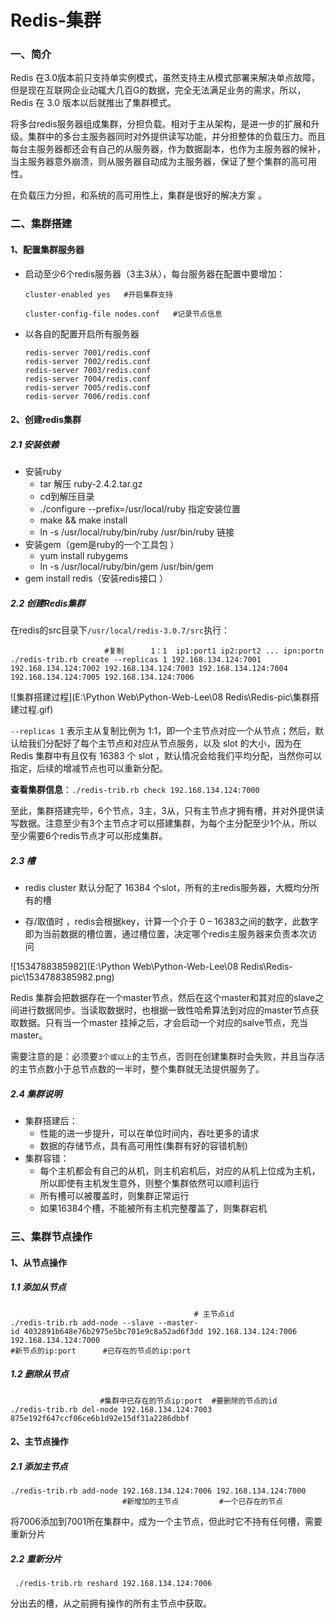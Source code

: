 # Redis-集群

### 一、简介

Redis 在3.0版本前只支持单实例模式，虽然支持主从模式部署来解决单点故障，但是现在互联网企业动辄大几百G的数据，完全无法满足业务的需求，所以，Redis 在 3.0 版本以后就推出了集群模式。 

将多台redis服务器组成集群，分担负载。相对于主从架构，是进一步的扩展和升级。集群中的多台主服务器同时对外提供读写功能，并分担整体的负载压力。而且每台主服务器都还会有自己的从服务器，作为数据副本，也作为主服务器的候补，当主服务器意外崩溃，则从服务器自动成为主服务器，保证了整个集群的高可用性。

在负载压力分担，和系统的高可用性上，集群是很好的解决方案 。



### 二、集群搭建

#### 1、配置集群服务器

- 启动至少6个redis服务器（3主3从），每台服务器在配置中要增加： 

  ```
  cluster-enabled yes   #开启集群支持
  
  cluster-config-file nodes.conf   #记录节点信息
  ```

- 以各自的配置开启所有服务器 

  ```
  redis-server 7001/redis.conf
  redis-server 7002/redis.conf
  redis-server 7003/redis.conf
  redis-server 7004/redis.conf
  redis-server 7005/redis.conf
  redis-server 7006/redis.conf
  ```

  

#### 2、创建redis集群

##### 2.1 安装依赖

- 安装ruby
  - tar 解压 ruby-2.4.2.tar.gz
  - cd到解压目录
  - ./configure --prefix=/usr/local/ruby   指定安装位置
  - make && make install
  - ln -s /usr/local/ruby/bin/ruby /usr/bin/ruby  链接
- 安装gem（gem是ruby的一个工具包 ） 
  - yum install rubygems
  - ln -s /usr/local/ruby/bin/gem /usr/bin/gem
- gem install redis（安装redis接口 ）



##### 2.2 创建Redis集群

在redis的src目录下`/usr/local/redis-3.0.7/src`执行：

```
					 #复制      1：1  ip1:port1 ip2:port2 ... ipn:portn   
./redis-trib.rb create --replicas 1 192.168.134.124:7001 192.168.134.124:7002 192.168.134.124:7003 192.168.134.124:7004 192.168.134.124:7005 192.168.134.124:7006 
```

![集群搭建过程](E:\Python Web\Python-Web-Lee\08 Redis\Redis-pic\集群搭建过程.gif)

`--replicas 1` 表示主从复制比例为 1:1，即一个主节点对应一个从节点；然后，默认给我们分配好了每个主节点和对应从节点服务，以及 slot 的大小，因为在 Redis 集群中有且仅有 16383 个 slot ，默认情况会给我们平均分配，当然你可以指定，后续的增减节点也可以重新分配。 

**查看集群信息**：`./redis-trib.rb check 192.168.134.124:7000 `   

至此，集群搭建完毕，6个节点，3主，3从，只有主节点才拥有槽，并对外提供读写数据。注意至少有3个主节点才可以搭建集群，为每个主分配至少1个从，所以至少需要6个redis节点才可以形成集群。



##### 2.3 槽

- redis cluster 默认分配了 16384 个slot，所有的主redis服务器，大概均分所有的槽 

- 存/取值时 ，redis会根据key，计算一个介于  0 – 16383之间的数字，此数字即为当前数据的槽位置，通过槽位置，决定哪个redis主服务器来负责本次访问

![1534788385982](E:\Python Web\Python-Web-Lee\08 Redis\Redis-pic\1534788385982.png)

Redis 集群会把数据存在一个master节点，然后在这个master和其对应的slave之间进行数据同步。当读取数据时，也根据一致性哈希算法到对应的master节点获取数据。只有当一个master 挂掉之后，才会启动一个对应的salve节点，充当master。

需要注意的是：必须要`3个或以上`的主节点，否则在创建集群时会失败，并且当存活的主节点数小于总节点数的一半时，整个集群就无法提供服务了。



##### 2.4 集群说明

- 集群搭建后：
  - 性能的进一步提升，可以在单位时间内，吞吐更多的请求
  - 数据的存储节点，具有高可用性(集群有好的容错机制)
- 集群容错：
  - 每个主机都会有自己的从机，则主机宕机后，对应的从机上位成为主机，所以即使有主机发生意外，则整个集群依然可以顺利运行
  - 所有槽可以被覆盖时，则集群正常运行
  - 如果16384个槽，不能被所有主机完整覆盖了，则集群宕机



### 三、集群节点操作

#### 1、从节点操作

##### 1.1 添加从节点

```shell
										 # 主节点id
./redis-trib.rb add-node --slave --master-id 4032891b648e76b2975e5bc701e9c8a52ad6f3dd 192.168.134.124:7006 192.168.134.124:7000 
#新节点的ip:port      #已存在的节点的ip:port
```

##### 1.2 删除从节点

```shell
					#集群中已存在的节点ip:port  #要删除的节点的id
./redis-trib.rb del-node 192.168.134.124:7003  875e192f647ccf06ce6b1d92e15df31a2286dbbf 
```



#### 2、主节点操作

##### 2.1 添加主节点

```shell
./redis-trib.rb add-node 192.168.134.124:7006 192.168.134.124:7000
                         #新增加的主节点         #一个已存在的节点
```

将7006添加到7001所在集群中，成为一个主节点，但此时它不持有任何槽，需要重新分片

##### 2.2 重新分片

```
 ./redis-trib.rb reshard 192.168.134.124:7006
```

分出去的槽，从之前拥有操作的所有主节点中获取。